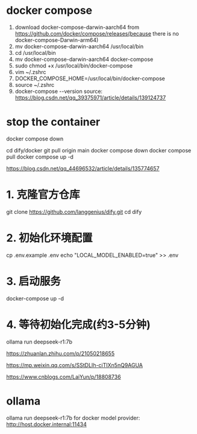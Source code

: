 # docker compose
1. download docker-compose-darwin-aarch64 from https://github.com/docker/compose/releases(because there is no docker-compose-Darwin-arm64)
2. mv docker-compose-darwin-aarch64 /usr/local/bin
3. cd /usr/local/bin
4. mv docker-compose-darwin-aarch64 docker-compose
5. sudo chmod +x /usr/local/bin/docker-compose
6. vim ~/.zshrc
7. DOCKER_COMPOSE_HOME=/usr/local/bin/docker-compose
8. source ~/.zshrc
9. docker-compose --version
source: https://blog.csdn.net/qq_39375971/article/details/139124737


# stop the container
docker compose down



cd dify/docker
git pull origin main
docker compose down
docker compose pull
docker compose up -d


https://blog.csdn.net/qq_44696532/article/details/135774657


# 1. 克隆官方仓库
git clone https://github.com/langgenius/dify.git
cd dify

# 2. 初始化环境配置
cp .env.example .env
echo "LOCAL_MODEL_ENABLED=true" >> .env

# 3. 启动服务
docker-compose up -d

# 4. 等待初始化完成(约3-5分钟)

ollama run deepseek-r1:7b

https://zhuanlan.zhihu.com/p/21050218655

https://mp.weixin.qq.com/s/SStDLIh-ciTIXn5nQ9AGUA

https://www.cnblogs.com/LaiYun/p/18808736

# ollama
ollama run deepseek-r1:7b
for docker model provider: http://host.docker.internal:11434